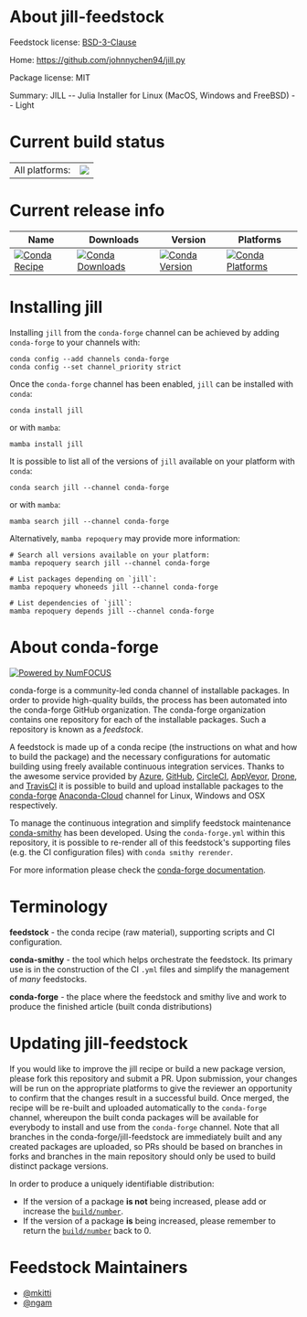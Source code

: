About jill-feedstock
====================

Feedstock license: [BSD-3-Clause](https://github.com/conda-forge/jill-feedstock/blob/main/LICENSE.txt)

Home: https://github.com/johnnychen94/jill.py

Package license: MIT

Summary: JILL -- Julia Installer for Linux (MacOS, Windows and FreeBSD) -- Light

Current build status
====================


<table><tr><td>All platforms:</td>
    <td>
      <a href="https://dev.azure.com/conda-forge/feedstock-builds/_build/latest?definitionId=15627&branchName=main">
        <img src="https://dev.azure.com/conda-forge/feedstock-builds/_apis/build/status/jill-feedstock?branchName=main">
      </a>
    </td>
  </tr>
</table>

Current release info
====================

| Name | Downloads | Version | Platforms |
| --- | --- | --- | --- |
| [![Conda Recipe](https://img.shields.io/badge/recipe-jill-green.svg)](https://anaconda.org/conda-forge/jill) | [![Conda Downloads](https://img.shields.io/conda/dn/conda-forge/jill.svg)](https://anaconda.org/conda-forge/jill) | [![Conda Version](https://img.shields.io/conda/vn/conda-forge/jill.svg)](https://anaconda.org/conda-forge/jill) | [![Conda Platforms](https://img.shields.io/conda/pn/conda-forge/jill.svg)](https://anaconda.org/conda-forge/jill) |

Installing jill
===============

Installing `jill` from the `conda-forge` channel can be achieved by adding `conda-forge` to your channels with:

```
conda config --add channels conda-forge
conda config --set channel_priority strict
```

Once the `conda-forge` channel has been enabled, `jill` can be installed with `conda`:

```
conda install jill
```

or with `mamba`:

```
mamba install jill
```

It is possible to list all of the versions of `jill` available on your platform with `conda`:

```
conda search jill --channel conda-forge
```

or with `mamba`:

```
mamba search jill --channel conda-forge
```

Alternatively, `mamba repoquery` may provide more information:

```
# Search all versions available on your platform:
mamba repoquery search jill --channel conda-forge

# List packages depending on `jill`:
mamba repoquery whoneeds jill --channel conda-forge

# List dependencies of `jill`:
mamba repoquery depends jill --channel conda-forge
```


About conda-forge
=================

[![Powered by
NumFOCUS](https://img.shields.io/badge/powered%20by-NumFOCUS-orange.svg?style=flat&colorA=E1523D&colorB=007D8A)](https://numfocus.org)

conda-forge is a community-led conda channel of installable packages.
In order to provide high-quality builds, the process has been automated into the
conda-forge GitHub organization. The conda-forge organization contains one repository
for each of the installable packages. Such a repository is known as a *feedstock*.

A feedstock is made up of a conda recipe (the instructions on what and how to build
the package) and the necessary configurations for automatic building using freely
available continuous integration services. Thanks to the awesome service provided by
[Azure](https://azure.microsoft.com/en-us/services/devops/), [GitHub](https://github.com/),
[CircleCI](https://circleci.com/), [AppVeyor](https://www.appveyor.com/),
[Drone](https://cloud.drone.io/welcome), and [TravisCI](https://travis-ci.com/)
it is possible to build and upload installable packages to the
[conda-forge](https://anaconda.org/conda-forge) [Anaconda-Cloud](https://anaconda.org/)
channel for Linux, Windows and OSX respectively.

To manage the continuous integration and simplify feedstock maintenance
[conda-smithy](https://github.com/conda-forge/conda-smithy) has been developed.
Using the ``conda-forge.yml`` within this repository, it is possible to re-render all of
this feedstock's supporting files (e.g. the CI configuration files) with ``conda smithy rerender``.

For more information please check the [conda-forge documentation](https://conda-forge.org/docs/).

Terminology
===========

**feedstock** - the conda recipe (raw material), supporting scripts and CI configuration.

**conda-smithy** - the tool which helps orchestrate the feedstock.
                   Its primary use is in the construction of the CI ``.yml`` files
                   and simplify the management of *many* feedstocks.

**conda-forge** - the place where the feedstock and smithy live and work to
                  produce the finished article (built conda distributions)


Updating jill-feedstock
=======================

If you would like to improve the jill recipe or build a new
package version, please fork this repository and submit a PR. Upon submission,
your changes will be run on the appropriate platforms to give the reviewer an
opportunity to confirm that the changes result in a successful build. Once
merged, the recipe will be re-built and uploaded automatically to the
`conda-forge` channel, whereupon the built conda packages will be available for
everybody to install and use from the `conda-forge` channel.
Note that all branches in the conda-forge/jill-feedstock are
immediately built and any created packages are uploaded, so PRs should be based
on branches in forks and branches in the main repository should only be used to
build distinct package versions.

In order to produce a uniquely identifiable distribution:
 * If the version of a package **is not** being increased, please add or increase
   the [``build/number``](https://docs.conda.io/projects/conda-build/en/latest/resources/define-metadata.html#build-number-and-string).
 * If the version of a package **is** being increased, please remember to return
   the [``build/number``](https://docs.conda.io/projects/conda-build/en/latest/resources/define-metadata.html#build-number-and-string)
   back to 0.

Feedstock Maintainers
=====================

* [@mkitti](https://github.com/mkitti/)
* [@ngam](https://github.com/ngam/)

